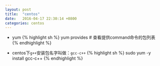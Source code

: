 ```yaml
---
layout: post
title:  "centos"
date:   2016-04-17 22:30:14 +0800
categories: centos
---
```


* yum
{% highlight sh %}
yum provides <command> # 查看提供command命令的包列表
{% endhighlight %}

* centos下`g++`安装包名字叫做：`gcc-c++`
{% highlight sh %}
sudo yum -y install gcc-c++
{% endhighlight %}
